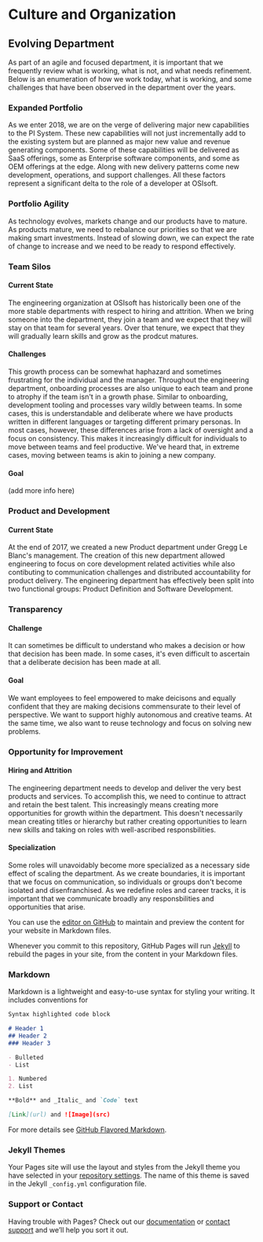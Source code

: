 # Culture and Organization

## Evolving Department
As part of an agile and focused department, it is important that we frequently review what is working, what is not, and what needs refinement. Below is an enumeration of how we work today, what is working, and some challenges that have been observed in the department over the years.

### Expanded Portfolio
As we enter 2018, we are on the verge of delivering major new capabilities to the PI System. These new capabilities will not just incrementally add to the existing system but are planned as major new value and revenue generating components. Some of these capabilities will be delivered as SaaS offerings, some as Enterprise software components, and some as OEM offerings at the edge. Along with new delivery patterns come new development, operations, and support challenges. All these factors represent a significant delta to the role of a developer at OSIsoft.

### Portfolio Agility
As technology evolves, markets change and our products have to mature. As products mature, we need to rebalance our priorities so that we are making smart investments. Instead of slowing down, we can expect the rate of change to increase and we need to be ready to respond effectively.

### Team Silos
#### Current State
The engineering organization at OSIsoft has historically been one of the more stable departments with respect to hiring and attrition. When we bring someone into the department, they join a team and we expect that they will stay on that team for several years. Over that tenure, we expect that they will gradually learn skills and grow as the prodcut matures. 

#### Challenges
This growth process can be somewhat haphazard and sometimes frustrating for the individual and the manager. Throughout the engineering department, onboarding processes are also unique to each team and prone to atrophy if the team isn't in a growth phase. Similar to onboarding, development tooling and processes vary wildly between teams. In some cases, this is understandable and deliberate where we have products written in different languages or targeting different primary personas. In most cases, however, these differences arise from a lack of oversight and a focus on consistency. This makes it increasingly difficult for individuals to move between teams and feel productive. We've heard that, in extreme cases, moving between teams is akin to joining a new company.

#### Goal
(add more info here)

### Product and Development
#### Current State
At the end of 2017, we created a new Product department under Gregg Le Blanc's management. The creation of this new department allowed engineering to focus on core development related activities while also contibuting to communication challenges and distributed accountability for product delivery. The engineering department has effectively been split into two functional groups: Product Definition and Software Development.

### Transparency
#### Challenge
It can sometimes be difficult to understand who makes a decision or how that decision has been made. In some cases, it's even difficult to ascertain that a deliberate decision has been made at all.
#### Goal
We want employees to feel empowered to make deicisons and equally confident that they are making decisions commensurate to their level of perspective. We want to support highly autonomous and creative teams. At the same time, we also want to reuse technology and focus on solving new problems.

### Opportunity for Improvement
#### Hiring and Attrition
The engineering department needs to develop and deliver the very best products and services. To accomplish this, we need to continue to attract and retain the best talent. This increasingly means creating more opportunities for growth within the department. This doesn't necessarily mean creating titles or hierarchy but rather creating opportunities to learn new skills and taking on roles with well-ascribed responsbilities.

#### Specialization
Some roles will unavoidably become more specialized as a necessary side effect of scaling the department. As we create boundaries, it is important that we focus on communication, so individuals or groups don't become isolated and disenfranchised. As we redefine roles and career tracks, it is important that we communicate broadly any responsbilities and opportunities that arise.

You can use the [editor on GitHub](https://github.com/jhwang422/engineeringinfo.github.io/edit/master/README.md) to maintain and preview the content for your website in Markdown files.

Whenever you commit to this repository, GitHub Pages will run [Jekyll](https://jekyllrb.com/) to rebuild the pages in your site, from the content in your Markdown files.

### Markdown

Markdown is a lightweight and easy-to-use syntax for styling your writing. It includes conventions for

```markdown
Syntax highlighted code block

# Header 1
## Header 2
### Header 3

- Bulleted
- List

1. Numbered
2. List

**Bold** and _Italic_ and `Code` text

[Link](url) and ![Image](src)
```

For more details see [GitHub Flavored Markdown](https://guides.github.com/features/mastering-markdown/).

### Jekyll Themes

Your Pages site will use the layout and styles from the Jekyll theme you have selected in your [repository settings](https://github.com/jhwang422/engineeringinfo.github.io/settings). The name of this theme is saved in the Jekyll `_config.yml` configuration file.

### Support or Contact

Having trouble with Pages? Check out our [documentation](https://help.github.com/categories/github-pages-basics/) or [contact support](https://github.com/contact) and we’ll help you sort it out.
